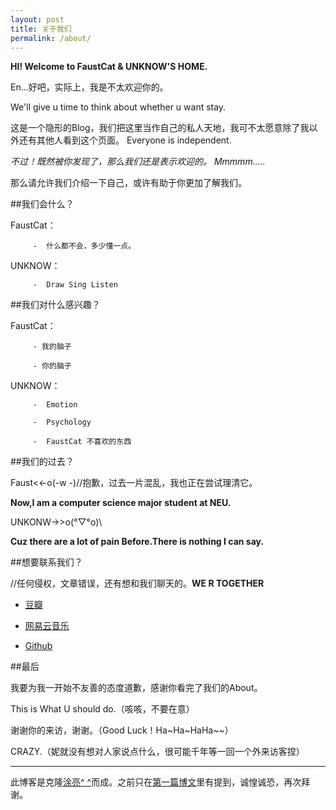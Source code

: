 ```yaml
---
layout: post
title: 关于我们
permalink: /about/
---
```


**HI!  Welcome to FaustCat & UNKNOW'S HOME.**

En...好吧，实际上，我是不太欢迎你的。

We'll give u time to think about whether u want stay.

这是一个隐形的Blog，我们把这里当作自己的私人天地，我可不太愿意除了我以外还有其他人看到这个页面。
Everyone is independent.

*不过！既然被你发现了，那么我们还是表示欢迎的。*
*Mmmmm.....*

那么请允许我们介绍一下自己，或许有助于你更加了解我们。

##我们会什么？

FaustCat：
         
         -  什么都不会，多少懂一点。
         
UNKNOW：

         -  Draw Sing Listen
         
##我们对什么感兴趣？

FaustCat：

         - 我的脑子
         
         - 你的脑子
                      
UNKNOW：

         -  Emotion 

         -  Psychology
         
         -  FaustCat 不喜欢的东西

##我们的过去？

Faust<<-o(-w -)//抱歉，过去一片混乱，我也正在尝试理清它。

**Now,I am a computer science major student at NEU.**

UNKONW->>o(°▽°o)\\

**Cuz there are a lot of pain Before.There is nothing I can say.**

##想要联系我们？

//任何侵权，文章错误，还有想和我们聊天的。**WE R TOGETHER**

* [豆瓣](http://www.douban.com/people/101230073/) 

* [网易云音乐](http://music.163.com/#/user/home?id=53622992)

* [Github](https://github.com/unkonw)

##最后

我要为我一开始不友善的态度道歉，感谢你看完了我们的About。

This is What U should do.（咳咳，不要在意）

谢谢你的来访，谢谢。（Good Luck！Ha~Ha~HaHa~~）

CRAZY.（妮就没有想对人家说点什么，很可能千年等一回一个外来访客捏）

---

此博客是克隆[涂亮^ ^](http://tuliang.org/)而成。之前只在[第一篇博文](http://unkonw.github.io/The-Frist-Blog-Essay/)里有提到，诚惶诚恐，再次拜谢。

